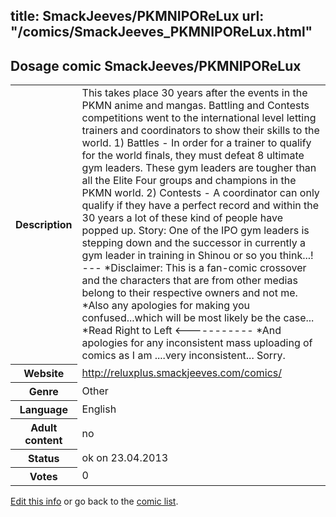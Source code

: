 title: SmackJeeves/PKMNIPOReLux
url: "/comics/SmackJeeves_PKMNIPOReLux.html"
---
Dosage comic SmackJeeves/PKMNIPOReLux
-----------------------------------------

<p id="msg"></p>
<script type="text/javascript">
if (window.location.search === '?edit_info_mail=sent_ok') {
  var elem = document.getElementById("msg");
  elem.innerHTML = 'Edited information sucessfully sent.';
  elem.className = 'ok';
}
</script>
<table class="comicinfo">
<tr>
<th>Description</th><td>This takes place 30 years after the events in the PKMN anime and mangas. Battling and Contests competitions went to the international level letting trainers and coordinators to show their skills to the world. 1) Battles - In order for a trainer to qualify for the world finals, they must defeat 8 ultimate gym leaders. These gym leaders are tougher than all the Elite Four groups and champions in the PKMN world. 2) Contests - A coordinator can only qualify if they have a perfect record and within the 30 years a lot of these kind of people have popped up. Story: One of the IPO gym leaders is stepping down and the successor in currently a gym leader in training in Shinou or so you think...! --- *Disclaimer: This is a fan-comic crossover and the characters that are from other medias belong to their respective owners and not me. *Also any apologies for making you confused...which will be most likely be the case... *Read Right to Left &lt;----------- *And apologies for any inconsistent mass uploading of comics as I am ....very inconsistent... Sorry.</td>
</tr>
<tr>
<th>Website</th><td><a href="http://reluxplus.smackjeeves.com/comics/">http://reluxplus.smackjeeves.com/comics/</a></td>
</tr>
<tr>
<th>Genre</th><td>Other</td>
</tr>
<tr>
<th>Language</th><td>English</td>
</tr>
<tr>
<th>Adult content</th><td>no</td>
</tr>
<tr>
<th>Status</th><td>ok on 23.04.2013</td>
</tr>
<tr>
<th>Votes</th><td>0</td>
</tr>
</table>

[Edit this info](SmackJeeves_PKMNIPOReLux_edit.html) or go back to the [comic list](../comic-index.html).
